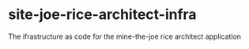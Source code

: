 # site-joe-rice-architect-infra
The ifrastructure as code for the mine-the-joe rice architect application
